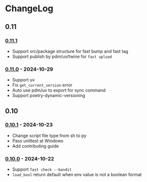 # ChangeLog

## 0.11

### [0.11.1](Unreleased)

- Support src/package structure for fast bump and fast tag
- Support publish by pdm/uv/twine for `fast upload`

### [0.11.0](../../releases/tag/v0.10.0) - 2024-10-29

- Support uv
- Fix `get_current_version` error
- Auto use pdm/uv to export for sync command
- Support poetry-dynamic-versioning

## 0.10

### [0.10.1](../../releases/tag/v0.10.1) - 2024-10-23

- Change script file type from sh to py
- Pass unittest at Windows
- Add contributing guide

### [0.10.0](../../releases/tag/v0.10.0) - 2024-10-22

- Support `fast check --bandit`
- `load_bool` return default when env value is not a boolean format
